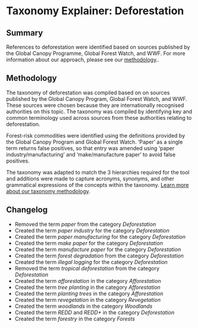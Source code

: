 # Taxonomy Explainer: Deforestation

## Summary

References to deforestation were identified based on sources published by the Global Canopy Programme, Global Forest Watch, and WWF. For more information about our approach, please see our [methodology](../METHODOLOGY.md)..

## Methodology

The taxonomy of deforestation was compiled based on on sources published by the Global Canopy Program, Global Forest Watch, and WWF. These sources were chosen because they are internationally recognised authorities on this topic. The taxonomy was compiled by identifying key and common terminology used across sources from these authorities relating to deforestation.

Forest-risk commodities were identified using the definitions provided by the Global Canopy Program and Global Forest Watch. ‘Paper’ as a single term returns false positives, so that entry was amended using ‘paper industry/manufacturing’ and ‘make/manufacture paper’ to avoid false positives.

The taxonomy was adapted to match the 3 hierarchies required for the tool and additions were made to capture acronyms, synonyms, and other grammatical expressions of the concepts within the taxonomy. [Learn more about our taxonomy methodology](../METHODOLOGY.md).

## Changelog

- Removed the term *paper* from the category *Deforestation*
- Created the term *paper industry* for the category *Deforestation*
- Created the term *paper manufacturing* for the category *Deforestation*
- Created the term *make paper* for the category *Deforestation*
- Created the term *manufacture paper* for the category *Deforestation*
- Created the term *forest* *degradation* from the category *Deforestation*
- Created the term *illegal logging* for the category *Deforestation*
- Removed the term *tropical deforestation* from the category *Deforestation*
- Created the term *afforestation* in the category *Afforestation*
- Created the term *tree planting* in the category *Afforestation*
- Created the term *planting trees* in the category *Afforestation*
- Created the term *revegetation* in the category *Revegetation*
- Created the term *woodlands* in the category *Woodlands*
- Created the term *REDD* and *REDD+* in the category *Deforestation*
- Created the term *forestry* in the category *Forests*